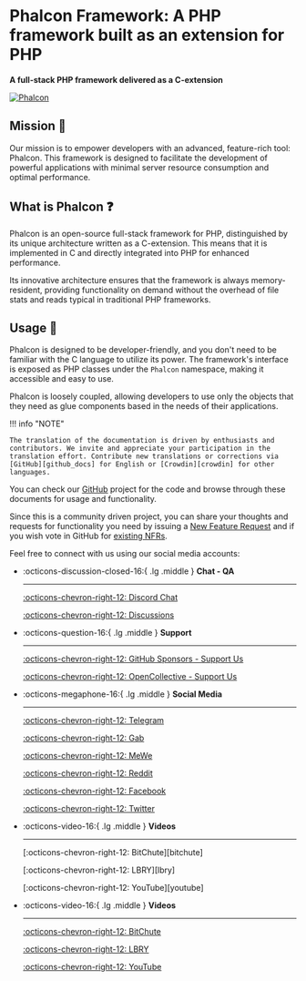 
# Phalcon Framework: A PHP framework built as an extension for PHP

**A full-stack PHP framework delivered as a C-extension**

[![Phalcon](https://github.com/phalcon/cphalcon/actions/workflows/main.yml/badge.svg?branch=5.0.x)](https://github.com/phalcon/cphalcon/actions/workflows/main.yml)

## Mission :rocket:

Our mission is to empower developers with an advanced, feature-rich tool: Phalcon. This framework is designed to facilitate the development of powerful applications with minimal server resource consumption and optimal performance.

## What is Phalcon :question:

Phalcon is an open-source full-stack framework for PHP, distinguished by its unique architecture written as a C-extension. This means that it is implemented in C and directly integrated into PHP for enhanced performance.

Its innovative architecture ensures that the framework is always memory-resident, providing functionality on demand without the overhead of file stats and reads typical in traditional PHP frameworks.

## Usage :memo:

Phalcon is designed to be developer-friendly, and you don't need to be familiar with the C language to utilize its power. The framework's interface is exposed as PHP classes under the `Phalcon` namespace, making it accessible and easy to use.

Phalcon is loosely coupled, allowing developers to use only the objects that they need as glue components based in the needs of their applications.

!!! info "NOTE"

    The translation of the documentation is driven by enthusiasts and contributors. We invite and appreciate your participation in the translation effort. Contribute new translations or corrections via [GitHub][github_docs] for English or [Crowdin][crowdin] for other languages.

You can check our [GitHub][github] project for the code and browse through these documents for usage and functionality. 

Since this is a community driven project, you can share your thoughts and requests for functionality you need by issuing a [New Feature Request][new-feature-request] and if you wish vote in GitHub for [existing NFRs][new-feature-request-list].

Feel free to connect with us using our social media accounts:

<div class="grid cards" markdown>

-   :octicons-discussion-closed-16:{ .lg .middle } __Chat - QA__

    ---

    [:octicons-chevron-right-12: Discord Chat][discord]
     
    [:octicons-chevron-right-12: Discussions][discussions]

-   :octicons-question-16:{ .lg .middle } __Support__

    ---

    [:octicons-chevron-right-12: GitHub Sponsors - Support Us][github_sponsors]
 
    [:octicons-chevron-right-12: OpenCollective - Support Us][opencollective_sponsors]

-   :octicons-megaphone-16:{ .lg .middle } __Social Media__

    ---

    [:octicons-chevron-right-12: Telegram][telegram]
 
    [:octicons-chevron-right-12: Gab][gab]
 
    [:octicons-chevron-right-12: MeWe][mewe]
 
    [:octicons-chevron-right-12: Reddit][reddit]
 
    [:octicons-chevron-right-12: Facebook][fb]
 
    [:octicons-chevron-right-12: Twitter][t]
 

-   :octicons-video-16:{ .lg .middle } __Videos__

    ---

    [:octicons-chevron-right-12: BitChute][bitchute]
 
    [:octicons-chevron-right-12: LBRY][lbry]

    [:octicons-chevron-right-12: YouTube][youtube]

</div>


[github]: https://github.com/phalcon/cphalcon 
[github_docs]: https://github.com/phalcon/docs
[new-feature-request]: new-feature-request.md
[new-feature-request-list]: new-feature-request-list.md
[discord]: https://phalcon.io/discord
[discussions]: https://phalcon.io/discussions
[github_sponsors]: https://github.com/sponsors/phalcon
[opencollective_sponsors]: https://phalcon.io/fund
[telegram]: https://phalcon.io/telegram
[gab]: https://phalcon.io/gab
[mewe]: https://phalcon.io/mewe
[reddit]: https://phalcon.io/reddit
[fb]: https://phalcon.io/fb
[t]: https://phalcon.io/t


-   :octicons-video-16:{ .lg .middle } __Videos__

    ---

    [:octicons-chevron-right-12: BitChute](https://phalcon.io/bitchute)

    [:octicons-chevron-right-12: LBRY](https://phalcon.io/lbry)

    [:octicons-chevron-right-12: YouTube](https://phalcon.io/youtube)
